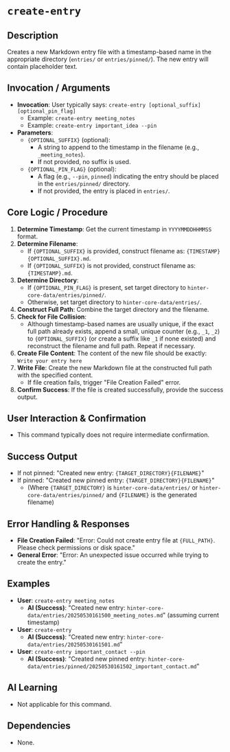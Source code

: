 # `create-entry`

## Description
Creates a new Markdown entry file with a timestamp-based name in the appropriate directory (`entries/` or `entries/pinned/`). The new entry will contain placeholder text.

## Invocation / Arguments
*   **Invocation**: User typically says: `create-entry [optional_suffix] [optional_pin_flag]`
    *   Example: `create-entry meeting_notes`
    *   Example: `create-entry important_idea --pin`
*   **Parameters**:
    *   `{OPTIONAL_SUFFIX}` (optional):
        *   A string to append to the timestamp in the filename (e.g., `_meeting_notes`).
        *   If not provided, no suffix is used.
    *   `{OPTIONAL_PIN_FLAG}` (optional):
        *   A flag (e.g., `--pin`, `pinned`) indicating the entry should be placed in the `entries/pinned/` directory.
        *   If not provided, the entry is placed in `entries/`.

## Core Logic / Procedure
1.  **Determine Timestamp**: Get the current timestamp in `YYYYMMDDHHMMSS` format.
2.  **Determine Filename**:
    *   If `{OPTIONAL_SUFFIX}` is provided, construct filename as: `{TIMESTAMP}{OPTIONAL_SUFFIX}.md`.
    *   If `{OPTIONAL_SUFFIX}` is not provided, construct filename as: `{TIMESTAMP}.md`.
3.  **Determine Directory**:
    *   If `{OPTIONAL_PIN_FLAG}` is present, set target directory to `hinter-core-data/entries/pinned/`.
    *   Otherwise, set target directory to `hinter-core-data/entries/`.
4.  **Construct Full Path**: Combine the target directory and the filename.
5.  **Check for File Collision**:
    *   Although timestamp-based names are usually unique, if the exact full path already exists, append a small, unique counter (e.g., `_1`, `_2`) to `{OPTIONAL_SUFFIX}` (or create a suffix like `_1` if none existed) and reconstruct the filename and full path. Repeat if necessary.
6.  **Create File Content**: The content of the new file should be exactly: `Write your entry here`
7.  **Write File**: Create the new Markdown file at the constructed full path with the specified content.
    *   If file creation fails, trigger "File Creation Failed" error.
8.  **Confirm Success**: If the file is created successfully, provide the success output.

## User Interaction & Confirmation
*   This command typically does not require intermediate confirmation.

## Success Output
*   If not pinned: "Created new entry: `{TARGET_DIRECTORY}{FILENAME}`"
*   If pinned: "Created new pinned entry: `{TARGET_DIRECTORY}{FILENAME}`"
    *   (Where `{TARGET_DIRECTORY}` is `hinter-core-data/entries/` or `hinter-core-data/entries/pinned/` and `{FILENAME}` is the generated filename)

## Error Handling & Responses
*   **File Creation Failed**: "Error: Could not create entry file at `{FULL_PATH}`. Please check permissions or disk space."
*   **General Error**: "Error: An unexpected issue occurred while trying to create the entry."

## Examples
*   **User**: `create-entry meeting_notes`
    *   **AI (Success)**: "Created new entry: `hinter-core-data/entries/20250530161500_meeting_notes.md`" (assuming current timestamp)
*   **User**: `create-entry`
    *   **AI (Success)**: "Created new entry: `hinter-core-data/entries/20250530161501.md`"
*   **User**: `create-entry important_contact --pin`
    *   **AI (Success)**: "Created new pinned entry: `hinter-core-data/entries/pinned/20250530161502_important_contact.md`"

## AI Learning
*   Not applicable for this command.

## Dependencies
*   None.
